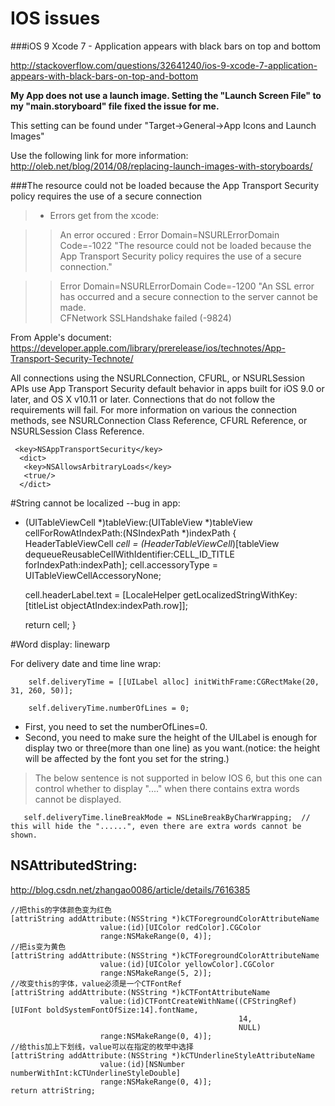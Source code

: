 # IOS issues

###iOS 9 Xcode 7 - Application appears with black bars on top and bottom

http://stackoverflow.com/questions/32641240/ios-9-xcode-7-application-appears-with-black-bars-on-top-and-bottom

**My App does not use a launch image. Setting the "Launch Screen File" to my "main.storyboard" file fixed the issue for me.**

This setting can be found under "Target->General->App Icons and Launch Images"

Use the following link for more information: http://oleb.net/blog/2014/08/replacing-launch-images-with-storyboards/


###The resource could not be loaded because the App Transport Security policy requires the use of a secure connection

>* Errors get from the xcode:  

>> An error occured : Error Domain=NSURLErrorDomain Code=-1022 "The resource could not be loaded because the App Transport Security policy requires the use of a secure connection." 

>>Error Domain=NSURLErrorDomain Code=-1200 "An SSL error has occurred and a secure connection to the server cannot be made.  
>CFNetwork SSLHandshake failed (-9824)


From Apple's document:  
https://developer.apple.com/library/prerelease/ios/technotes/App-Transport-Security-Technote/

All connections using the NSURLConnection, CFURL, or NSURLSession APIs use App Transport Security default behavior in apps built for iOS 9.0 or later, and OS X v10.11 or later. Connections that do not follow the requirements will fail. For more information on various the connection methods, see NSURLConnection Class Reference, CFURL Reference, or NSURLSession Class Reference.

	 <key>NSAppTransportSecurity</key>  
	  <dict>  
 	   <key>NSAllowsArbitraryLoads</key>  
 	   <true/>  
 	  </dict>  


#String cannot be localized --bug in app:


- (UITableViewCell *)tableView:(UITableView *)tableView cellForRowAtIndexPath:(NSIndexPath *)indexPath
{
    HeaderTableViewCell *cell = (HeaderTableViewCell*)[tableView dequeueReusableCellWithIdentifier:CELL_ID_TITLE forIndexPath:indexPath];
    cell.accessoryType = UITableViewCellAccessoryNone;
    
    cell.headerLabel.text = [LocaleHelper getLocalizedStringWithKey:[titleList objectAtIndex:indexPath.row]];

    return cell;
}

#Word display: linewarp


For delivery date and time line wrap:

        self.deliveryTime = [[UILabel alloc] initWithFrame:CGRectMake(20, 31, 260, 50)];

        self.deliveryTime.numberOfLines = 0;

* First, you need to set the numberOfLines=0.
* Second, you need to make sure the height of the UILabel is enough for display two or three(more than one line) as you want.(notice: the height will be affected by the font you set for the string.)


>The below sentence is not supported in below IOS 6, but this one can control whether to display "...." when there contains extra words cannot be displayed.

	   self.deliveryTime.lineBreakMode = NSLineBreakByCharWrapping;  // this will hide the "......", even there are extra words cannot be shown.


## NSAttributedString:
http://blog.csdn.net/zhangao0086/article/details/7616385

	//把this的字体颜色变为红色  
	[attriString addAttribute:(NSString *)kCTForegroundColorAttributeName  
	                    value:(id)[UIColor redColor].CGColor   
	                    range:NSMakeRange(0, 4)];  
	//把is变为黄色  
	[attriString addAttribute:(NSString *)kCTForegroundColorAttributeName  
	                    value:(id)[UIColor yellowColor].CGColor   
	                    range:NSMakeRange(5, 2)];  
	//改变this的字体，value必须是一个CTFontRef  
	[attriString addAttribute:(NSString *)kCTFontAttributeName  
	                    value:(id)CTFontCreateWithName((CFStringRef)[UIFont boldSystemFontOfSize:14].fontName,  
	                                                   14,   
	                                                   NULL)  
	                    range:NSMakeRange(0, 4)];  
	//给this加上下划线，value可以在指定的枚举中选择  
	[attriString addAttribute:(NSString *)kCTUnderlineStyleAttributeName  
	                    value:(id)[NSNumber numberWithInt:kCTUnderlineStyleDouble]  
	                    range:NSMakeRange(0, 4)];  
	return attriString;  